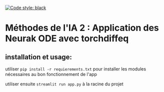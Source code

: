 [![Code style: black](https://img.shields.io/badge/code%20style-black-000000.svg)](https://github.com/psf/black)

# Méthodes de l'IA 2 : Application des Neurak ODE avec torchdiffeq

## installation et usage: 

utiliser `pip install -r requierements.txt` pour installer les modules nécessaires au bon fonctionnement de l'app

utiliser ensuite `streamlit run app.py` à la racine du projet

